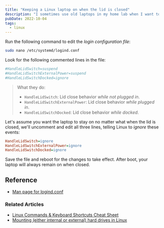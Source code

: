 ```yaml
---
title: "Keeping a Linux laptop on when the lid is closed"
description: "I sometimes use old laptops in my home lab when I want to test anything on Linux, and I prefer to keep them closed so they take up less space. A few quick commands will keep the laptop even on with the lid closed."
pubDate: 2022-10-04
tags:
  - linux
---
```


Run the following command to edit the _login configuration file_:

```bash
sudo nano /etc/systemd/logind.conf
```

Look for the following commented lines in the file:

```ini
#HandleLidSwitch=suspend
#HandleLidSwitchExternalPower=suspend
#HandleLidSwitchDocked=ignore
```

> What they do:
>
> - `HandleLidSwitch`: Lid close behavior _while not plugged in_.
> - `HandleLidSwitchExternalPower`: Lid close behavior _while plugged in_.
> - `HandleLidSwitchDocked`: Lid close behavior _while docked_.

Let's assume you want the laptop to stay on no matter what when the lid is closed, we'll uncomment and edit all three lines, telling Linux to _ignore_ these events:

```ini
HandleLidSwitch=ignore
HandleLidSwitchExternalPower=ignore
HandleLidSwitchDocked=ignore
```

Save the file and reboot for the changes to take effect. After boot, your laptop will always remain on when closed.

## Reference

- <a href="https://man7.org/linux/man-pages/man5/logind.conf.5.html" target="_blank" data-umami-event="keep-lid-open-logind-conf-manpage">Man page for logind.conf</a>

### Related Articles

- <a href="/blog/basic-linux-commands/" data-umami-event="stay-on-lid-closed-related-linux-commands">Linux Commands & Keyboard Shortcuts Cheat Sheet</a>
- <a href="/blog/mounting-hard-drives-in-linux/" data-umami-event="format-partition-related-mounting-hdd">Mounting (either internal or external) hard drives in Linux</a>
